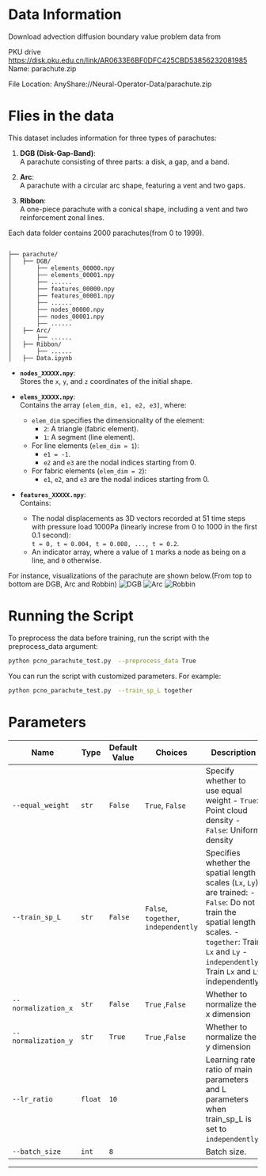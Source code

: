 # Data Information

Download advection diffusion boundary value problem  data from 

PKU drive
https://disk.pku.edu.cn/link/AR0633E6BF0DFC425CBD53856232081985
Name: parachute.zip

File Location: AnyShare://Neural-Operator-Data/parachute.zip

# Flies in the data
This dataset includes information for three types of parachutes:  

1. **DGB (Disk-Gap-Band)**:  
   A parachute consisting of three parts: a disk, a gap, and a band.  

2. **Arc**:  
   A parachute with a circular arc shape, featuring a vent and two gaps.  

3. **Ribbon**:  
   A one-piece parachute with a conical shape, including a vent and two reinforcement zonal lines.  

Each data folder contains 2000 parachutes(from 0 to 1999).
<pre style="white-space: pre-wrap;"><code>
├── parachute/
│   ├── DGB/
│       ├── elements_00000.npy
│       ├── elements_00001.npy
│       ├── ......
│       ├── features_00000.npy
│       ├── features_00001.npy
│       ├── ......
│       ├── nodes_00000.npy
│       ├── nodes_00001.npy
│       ├── ......
│   ├── Arc/
│       ├── ......
│   ├── Ribbon/
│       ├── ......
│   ├── Data.ipynb
</code></pre>

- **`nodes_XXXXX.npy`**:  
  Stores the `x`, `y`, and `z` coordinates of the initial shape.  

- **`elems_XXXXX.npy`**:  
  Contains the array `[elem_dim, e1, e2, e3]`, where:  
  - `elem_dim` specifies the dimensionality of the element:  
    - `2`: A triangle (fabric element).  
    - `1`: A segment (line element).  
  - For line elements (`elem_dim = 1`):  
    - `e1 = -1`.  
    - `e2` and `e3` are the nodal indices starting from 0.  
  - For fabric elements (`elem_dim = 2`):  
    - `e1`, `e2`, and `e3` are the nodal indices starting from 0.  

- **`features_XXXXX.npy`**:  
  Contains:  
  - The nodal displacements as 3D vectors recorded at 51 time steps with pressure load 1000Pa (linearly increse from 0 to 1000 in the first 0.1 second):  
    `t = 0, t = 0.004, t = 0.008, ..., t = 0.2`.  
  - An indicator array, where a value of `1` marks a node as being on a line, and `0` otherwise.  

For instance, visualizations of the parachute are shown below.(From top to bottom are DGB, Arc and Robbin)
![DGB](./pic/DGB_sample.png)
![Arc](./pic/Arc_sample.png)
![Robbin](./pic/Robbin_sample.png)

# Running the Script
To preprocess the data before training, run the script with the preprocess_data argument:
```bash
python pcno_parachute_test.py  --preprocess_data True
```

You can run the script with customized parameters. For example:
```bash
python pcno_parachute_test.py  --train_sp_L together 
```


# Parameters

| Name             | Type    | Default Value | Choices                              | Description                                                                                                                                                                                                        |
| ---------------- | ------- | ------------- | ------------------------------------ | ------------------------------------------------------------------------------------------------------------------------------------------------------------------------------------------------------------------ |
| `--equal_weight` | `str`   |  `False`        | `True`, `False`           | Specify whether to use equal weight   - `True`: Point cloud density - `False`: Uniform density|
| `--train_sp_L`   | `str`   | `False`       | `False`, `together`, `independently` | Specifies whether the spatial length scales (`Lx`, `Ly`) are trained:  - `False`: Do not train the spatial length scales. - `together`: Train `Lx` and `Ly`  - `independently`: Train `Lx` and `Ly` independently. |                                                                                                                                                    |
| `--normalization_x`           | `str` | `False`         |        `True`  ,`False`                           | Whether to normalize the x dimension                                                                                                                                                                    |
| `--normalization_y`           | `str` | `True`         |        `True`  ,`False`                            | Whether to normalize the y dimension                                                                                                                                          |
| `--lr_ratio`     | `float` | `10`          |                                      | Learning rate ratio of main parameters and L parameters when train_sp_L is set to `independently`. |
| `--batch_size`     | `int` | `8`          |                                      | Batch size. |
---